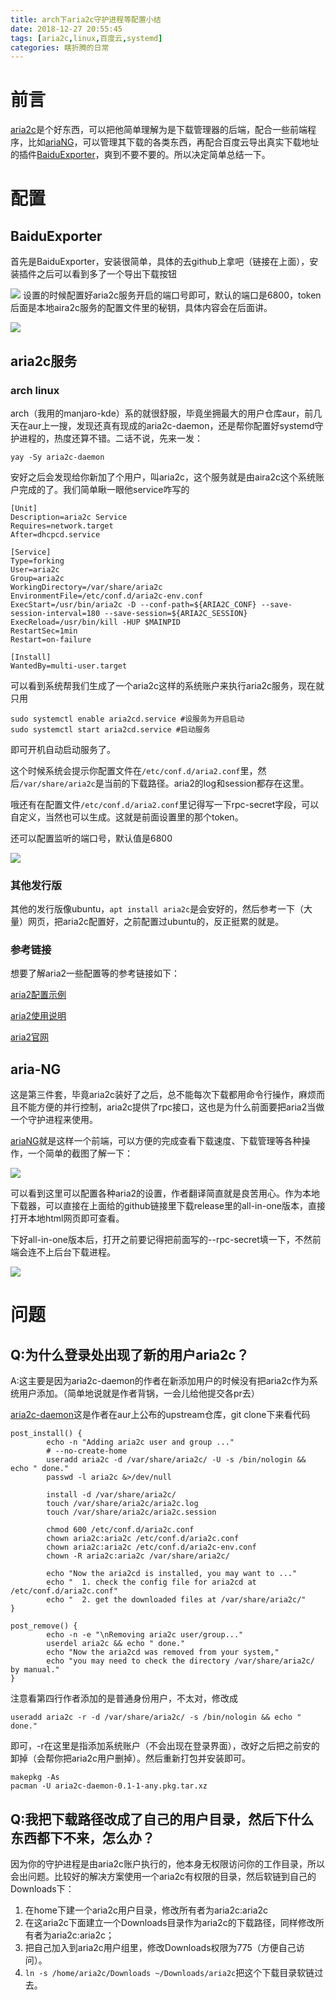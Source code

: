 ```yaml
---
title: arch下aria2c守护进程等配置小结
date: 2018-12-27 20:55:45
tags: [aria2c,linux,百度云,systemd]
categories: 瞎折腾的日常
---
```



# 前言

[aria2c](https://aria2.github.io/)是个好东西，可以把他简单理解为是下载管理器的后端，配合一些前端程序，比如[ariaNG](https://github.com/mayswind/AriaNg)，可以管理其下载的各类东西，再配合百度云导出真实下载地址的插件[BaiduExporter](https://github.com/acgotaku/BaiduExporter)，爽到不要不要的。所以决定简单总结一下。

<!--more-->


# 配置

## BaiduExporter

首先是BaiduExporter，安装很简单，具体的去github上拿吧（链接在上面），安装插件之后可以看到多了一个导出下载按钮

![](arch下aria2c守护进程等配置小结/20181227205212201.png)
设置的时候配置好aria2c服务开启的端口号即可，默认的端口是6800，token后面是本地aira2c服务的配置文件里的秘钥，具体内容会在后面讲。

![](arch下aria2c守护进程等配置小结/20181227205232861-1553448899300.png)

## aria2c服务

### arch linux

arch（我用的manjaro-kde）系的就很舒服，毕竟坐拥最大的用户仓库aur，前几天在aur上一搜，发现还真有现成的aria2c-daemon，还是帮你配置好systemd守护进程的，热度还算不错。二话不说，先来一发：

`yay -Sy aria2c-daemon`

安好之后会发现给你新加了个用户，叫aria2c，这个服务就是由aira2c这个系统账户完成的了。我们简单瞅一眼他service咋写的

```shell
[Unit]
Description=aria2c Service
Requires=network.target
After=dhcpcd.service

[Service]
Type=forking
User=aria2c
Group=aria2c
WorkingDirectory=/var/share/aria2c
EnvironmentFile=/etc/conf.d/aria2c-env.conf
ExecStart=/usr/bin/aria2c -D --conf-path=${ARIA2C_CONF} --save-session-interval=180 --save-session=${ARIA2C_SESSION}
ExecReload=/usr/bin/kill -HUP $MAINPID
RestartSec=1min
Restart=on-failure

[Install]
WantedBy=multi-user.target
```

可以看到系统帮我们生成了一个aria2c这样的系统账户来执行aria2c服务，现在就只用

```shell
sudo systemctl enable aria2cd.service #设服务为开启启动
sudo systemctl start aria2cd.service #启动服务
```

即可开机自动启动服务了。

这个时候系统会提示你配置文件在`/etc/conf.d/aria2.conf`里，然后`/var/share/aria2c`是当前的下载路径。aria2的log和session都存在这里。

哦还有在配置文件`/etc/conf.d/aria2.conf`里记得写一下rpc-secret字段，可以自定义，当然也可以生成。这就是前面设置里的那个token。

还可以配置监听的端口号，默认值是6800

![](arch下aria2c守护进程等配置小结/20181227205329684.png)

### 其他发行版

其他的发行版像ubuntu，`apt install aria2c`是会安好的，然后参考一下（大量）网页，把aria2c配置好，之前配置过ubuntu的，反正挺累的就是。

### 参考链接

想要了解aria2一些配置等的参考链接如下：

[aria2配置示例](https://binux.blog/2012/12/aria2-examples/)

[aria2使用说明](https://aria2c.com/usage.html)

[aria2官网](https://aria2.github.io/)

## aria-NG

这是第三件套，毕竟aria2c装好了之后，总不能每次下载都用命令行操作，麻烦而且不能方便的并行控制，aria2c提供了rpc接口，这也是为什么前面要把aria2当做一个守护进程来使用。

[ariaNG](https://github.com/mayswind/AriaNg)就是这样一个前端，可以方便的完成查看下载速度、下载管理等各种操作，一个简单的截图了解一下：

![](arch下aria2c守护进程等配置小结/20181227205357169.png)

可以看到这里可以配置各种aria2的设置，作者翻译简直就是良苦用心。作为本地下载器，可以直接在上面给的github链接里下载release里的all-in-one版本，直接打开本地html网页即可查看。

下好all-in-one版本后，打开之前要记得把前面写的--rpc-secret填一下，不然前端会连不上后台下载进程。

![](arch下aria2c守护进程等配置小结/20181227205414464.png)

# 问题

## Q:为什么登录处出现了新的用户aria2c？

A:这主要是因为aria2c-daemon的作者在新添加用户的时候没有把aria2c作为系统用户添加。（简单地说就是作者背锅，一会儿给他提交各pr去）

[aria2c-daemon](https://github.com/yhfudev/aria2c-daemon-arch.git)这是作者在aur上公布的upstream仓库，git clone下来看代码

```shell
post_install() {
        echo -n "Adding aria2c user and group ..."
        # --no-create-home
        useradd aria2c -d /var/share/aria2c/ -U -s /bin/nologin && echo " done."
        passwd -l aria2c &>/dev/null

        install -d /var/share/aria2c/
        touch /var/share/aria2c/aria2c.log
        touch /var/share/aria2c/aria2c.session

        chmod 600 /etc/conf.d/aria2c.conf
        chown aria2c:aria2c /etc/conf.d/aria2c.conf
        chown aria2c:aria2c /etc/conf.d/aria2c-env.conf
        chown -R aria2c:aria2c /var/share/aria2c/

        echo "Now the aria2cd is installed, you may want to ..."
        echo "  1. check the config file for aria2cd at /etc/conf.d/aria2c.conf"
        echo "  2. get the downloaded files at /var/share/aria2c/"
}

post_remove() {
        echo -n -e "\nRemoving aria2c user/group..."
        userdel aria2c && echo " done."
        echo "Now the aria2cd was removed from your system,"
        echo "you may need to check the directory /var/share/aria2c/ by manual."
}

```

注意看第四行作者添加的是普通身份用户，不太对，修改成

```shell
useradd aria2c -r -d /var/share/aria2c/ -s /bin/nologin && echo " done."
```

即可，-r在这里是指添加系统账户（不会出现在登录界面），改好之后把之前安的卸掉（会帮你把aria2c用户删掉）。然后重新打包并安装即可。

```shell
makepkg -As
pacman -U aria2c-daemon-0.1-1-any.pkg.tar.xz
```

## Q:我把下载路径改成了自己的用户目录，然后下什么东西都下不来，怎么办？

因为你的守护进程是由aria2c账户执行的，他本身无权限访问你的工作目录，所以会出问题。比较好的解决方案使用一个aria2c有权限的目录，然后软链到自己的Downloads下：

1.  在home下建一个aria2c用户目录，修改所有者为aria2c:aria2c
2.  在这aria2c下面建立一个Downloads目录作为aria2c的下载路径，同样修改所有者为aria2c:aria2c；
3.  把自己加入到aria2c用户组里，修改Downloads权限为775（方便自己访问）。
4.  `ln -s /home/aria2c/Downloads ~/Downloads/aria2c`把这个下载目录软链过去。
